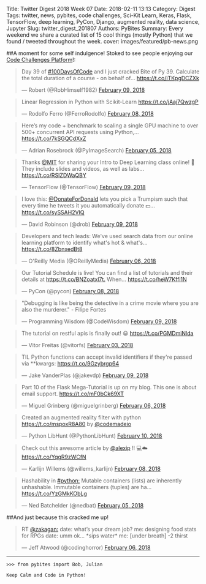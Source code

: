 Title: Twitter Digest 2018 Week 07
Date: 2018-02-11 13:13
Category: Digest
Tags: twitter, news, pybites, code challenges, Sci-Kit Learn, Keras, Flask, TensorFlow, deep learning, PyCon, Django, augmented reality, data science, Jupyter
Slug: twitter_digest_201807
Authors: PyBites
Summary: Every weekend we share a curated list of 15 cool things (mostly Python) that we found / tweeted throughout the week.
cover: images/featured/pb-news.png

##A moment for some self indulgence! Stoked to see people enjoying our [Code Challenges Platform](https://codechalleng.es)!:

<blockquote class="twitter-tweet"><p>Day 39 of <a href="https://twitter.com/search/#100DaysOfCode" target="_blank">#100DaysOfCode</a> and I just cracked Bite of Py 39. Calculate the total duration of a course - on behalf of… <a href="https://t.co/iTKpgDCZXk" title="https://t.co/iTKpgDCZXk" target="_blank">https://t.co/iTKpgDCZXk</a></p>— Robert (@RobHimself1982) <a href="https://twitter.com/RobHimself1982/status/962084952799174657" data-datetime="2018-02-09T22:05:02+00:00">February 09, 2018</a></blockquote>

<blockquote class="twitter-tweet"><p>Linear Regression in Python with Scikit-Learn <a href="https://t.co/jAaj7QwzgP" title="https://t.co/jAaj7QwzgP" target="_blank">https://t.co/jAaj7QwzgP</a></p>— Rodolfo Ferro (@FerroRodolfo) <a href="https://twitter.com/FerroRodolfo/status/961666727116451842" data-datetime="2018-02-08T18:23:09+00:00">February 08, 2018</a></blockquote> 

<blockquote class="twitter-tweet"><p>Here’s my code + benchmark to scaling a single GPU machine to over 500+ concurrent API requests using Python,… <a href="https://t.co/7kSGQCdXxZ" title="https://t.co/7kSGQCdXxZ" target="_blank">https://t.co/7kSGQCdXxZ</a></p>— Adrian Rosebrock (@PyImageSearch) <a href="https://twitter.com/PyImageSearch/status/960529163861069825" data-datetime="2018-02-05T15:02:53+00:00">February 05, 2018</a></blockquote> 

<blockquote class="twitter-tweet"><p>Thanks <a href="https://twitter.com/@MIT" target="_blank">@MIT</a> for sharing your Intro to Deep Learning class online! 🙌 They include slides and videos, as well as labs… <a href="https://t.co/RSIZDWaQBY" title="https://t.co/RSIZDWaQBY" target="_blank">https://t.co/RSIZDWaQBY</a></p>— TensorFlow (@TensorFlow) <a href="https://twitter.com/TensorFlow/status/962023297662660608" data-datetime="2018-02-09T18:00:02+00:00">February 09, 2018</a></blockquote> 

<blockquote class="twitter-tweet"><p>I love this: <a href="https://twitter.com/@DonateForDonald" target="_blank">@DonateForDonald</a> lets you pick a Trumpism such that every time he tweets it you automatically donate 💵… <a href="https://t.co/sySSAH2VIQ" title="https://t.co/sySSAH2VIQ" target="_blank">https://t.co/sySSAH2VIQ</a></p>— David Robinson (@drob) <a href="https://twitter.com/drob/status/962028502978473985" data-datetime="2018-02-09T18:20:43+00:00">February 09, 2018</a></blockquote>

<blockquote class="twitter-tweet"><p>Developers and tech leads: We've used search data from our online learning platform to identify what's hot &amp; what's… <a href="https://t.co/8ZbnxedBt8" title="https://t.co/8ZbnxedBt8" target="_blank">https://t.co/8ZbnxedBt8</a></p>— O'Reilly Media (@OReillyMedia) <a href="https://twitter.com/OReillyMedia/status/960922379890429952" data-datetime="2018-02-06T17:05:23+00:00">February 06, 2018</a></blockquote>

<blockquote class="twitter-tweet"><p>Our Tutorial Schedule is live! You can find a list of tutorials and their details at <a href="https://t.co/BNZoatxl7t." title="https://t.co/BNZoatxl7t." target="_blank">https://t.co/BNZoatxl7t.</a> When… <a href="https://t.co/heW7Kffi1N" title="https://t.co/heW7Kffi1N" target="_blank">https://t.co/heW7Kffi1N</a></p>— PyCon (@pycon) <a href="https://twitter.com/pycon/status/961707263223304193" data-datetime="2018-02-08T21:04:13+00:00">February 08, 2018</a></blockquote>

<blockquote class="twitter-tweet"><p>"Debugging is like being the detective in a crime movie where you are also the murderer." - Filipe Fortes</p>— Programming Wisdom (@CodeWisdom) <a href="https://twitter.com/CodeWisdom/status/961971447299297280" data-datetime="2018-02-09T14:34:00+00:00">February 09, 2018</a></blockquote>

<blockquote class="twitter-tweet"><p>The tutorial on restful apis is finally out! 😀 <a href="https://t.co/PGMDmiNlda" title="https://t.co/PGMDmiNlda" target="_blank">https://t.co/PGMDmiNlda</a></p>— Vitor Freitas (@vitorfs) <a href="https://twitter.com/vitorfs/status/959801032971882496" data-datetime="2018-02-03T14:49:33+00:00">February 03, 2018</a></blockquote>

<blockquote class="twitter-tweet"><p>TIL Python functions can accept invalid identifiers if they're passed via **kwargs: <a href="https://t.co/9Gzybrgp64" title="https://t.co/9Gzybrgp64" target="_blank">https://t.co/9Gzybrgp64</a></p>— Jake VanderPlas (@jakevdp) <a href="https://twitter.com/jakevdp/status/961987760197267456" data-datetime="2018-02-09T15:38:49+00:00">February 09, 2018</a></blockquote>

<blockquote class="twitter-tweet"><p>Part 10 of the Flask Mega-Tutorial is up on my blog. This one is about email support. <a href="https://t.co/mF0bCk69XT" title="https://t.co/mF0bCk69XT" target="_blank">https://t.co/mF0bCk69XT</a></p>— Miguel Grinberg (@miguelgrinberg) <a href="https://twitter.com/miguelgrinberg/status/960893880848736257" data-datetime="2018-02-06T15:12:08+00:00">February 06, 2018</a></blockquote>

<blockquote class="twitter-tweet"><p>Created an augmented reality filter with python <a href="https://t.co/mspoxR8A80" title="https://t.co/mspoxR8A80" target="_blank">https://t.co/mspoxR8A80</a> by <a href="https://twitter.com/@codemadeio" target="_blank">@codemadeio</a></p>— Python LibHunt (@PythonLibHunt) <a href="https://twitter.com/PythonLibHunt/status/962266740662026240" data-datetime="2018-02-10T10:07:23+00:00">February 10, 2018</a></blockquote>

<blockquote class="twitter-tweet"><p>Check out this awesome article by <a href="https://twitter.com/@alexip" target="_blank">@alexip</a> !! 💻☁️ <a href="https://t.co/YqgR9zWCfN" title="https://t.co/YqgR9zWCfN" target="_blank">https://t.co/YqgR9zWCfN</a></p>— Karlijn Willems (@willems_karlijn) <a href="https://twitter.com/willems_karlijn/status/961588673476202496" data-datetime="2018-02-08T13:12:59+00:00">February 08, 2018</a></blockquote>

<blockquote class="twitter-tweet"><p>Hashability in <a href="https://twitter.com/search/#python:" target="_blank">#python:</a> Mutable containers (lists) are inherently unhashable. Immutable containers (tuples) are ha… <a href="https://t.co/YzGMkKObLg" title="https://t.co/YzGMkKObLg" target="_blank">https://t.co/YzGMkKObLg</a></p>— Ned Batchelder (@nedbat) <a href="https://twitter.com/nedbat/status/960582687248605194" data-datetime="2018-02-05T18:35:34+00:00">February 05, 2018</a></blockquote>


##And just because this cracked me up!

<blockquote class="twitter-tweet"><p>RT <a href="https://twitter.com/@zakagan:" target="_blank">@zakagan:</a> date: what’s your dream job? me: designing food stats for RPGs date: umm ok… *sips water* me: [under breath] -2 thirst</p>— Jeff Atwood (@codinghorror) <a href="https://twitter.com/codinghorror/status/960770037895241729" data-datetime="2018-02-06T07:00:01+00:00">February 06, 2018</a></blockquote> 

---

	>>> from pybites import Bob, Julian

	Keep Calm and Code in Python!
